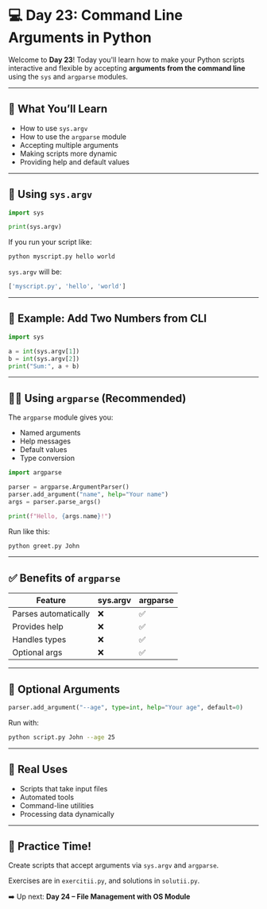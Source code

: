 # 💻 Day 23: Command Line Arguments in Python

Welcome to **Day 23**! Today you'll learn how to make your Python scripts interactive and flexible by accepting **arguments from the command line** using the `sys` and `argparse` modules.

---

## 🧠 What You’ll Learn
- How to use `sys.argv`
- How to use the `argparse` module
- Accepting multiple arguments
- Making scripts more dynamic
- Providing help and default values

---

## 🧾 Using `sys.argv`

```python
import sys

print(sys.argv)
```

If you run your script like:

```bash
python myscript.py hello world
```

`sys.argv` will be:

```python
['myscript.py', 'hello', 'world']
```

---

## 🧰 Example: Add Two Numbers from CLI

```python
import sys

a = int(sys.argv[1])
b = int(sys.argv[2])
print("Sum:", a + b)
```

---

## 🧙‍♂️ Using `argparse` (Recommended)

The `argparse` module gives you:
- Named arguments
- Help messages
- Default values
- Type conversion

```python
import argparse

parser = argparse.ArgumentParser()
parser.add_argument("name", help="Your name")
args = parser.parse_args()

print(f"Hello, {args.name}!")
```

Run like this:

```bash
python greet.py John
```

---

## ✅ Benefits of `argparse`

| Feature             | sys.argv     | argparse       |
|---------------------|--------------|----------------|
| Parses automatically| ❌            | ✅              |
| Provides help       | ❌            | ✅              |
| Handles types       | ❌            | ✅              |
| Optional args       | ❌            | ✅              |

---

## 🧪 Optional Arguments

```python
parser.add_argument("--age", type=int, help="Your age", default=0)
```

Run with:

```bash
python script.py John --age 25
```

---

## 🧰 Real Uses

- Scripts that take input files
- Automated tools
- Command-line utilities
- Processing data dynamically

---

## 🎯 Practice Time!

Create scripts that accept arguments via `sys.argv` and `argparse`.

Exercises are in `exercitii.py`, and solutions in `solutii.py`.

➡️ Up next: **Day 24 – File Management with OS Module**
